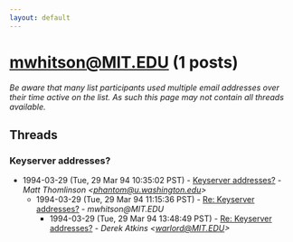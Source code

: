 ```yaml
---
layout: default
---
```


# mwhitson@MIT.EDU (1 posts)

_Be aware that many list participants used multiple email addresses over their time active on the list. As such this page may not contain all threads available._

## Threads

### Keyserver addresses?
+ 1994-03-29 (Tue, 29 Mar 94 10:35:02 PST) - [Keyserver addresses?](/archive/1994/03/0aa831e90364d6571e4e1602d007d327ff596f2b5a9b96182dc546bafcc4f40a) - _Matt Thomlinson \<phantom@u.washington.edu\>_
  + 1994-03-29 (Tue, 29 Mar 94 11:15:36 PST) - [Re: Keyserver addresses?](/archive/1994/03/c59be51589247b99862e5f03cb193878aca30f2a7e5344c31989694a7193c1bd) - _mwhitson@MIT.EDU_
    + 1994-03-29 (Tue, 29 Mar 94 13:48:49 PST) - [Re: Keyserver addresses?](/archive/1994/03/c755333df1b1f3dcad9cc466b2eb7b83b788171f358e930f78eeab4c5e8b6994) - _Derek Atkins \<warlord@MIT.EDU\>_

